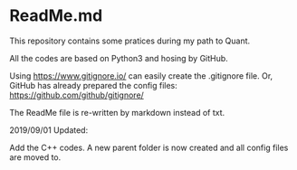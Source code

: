 # ReadMe.md
This repository contains some pratices during my path to Quant.

All the codes are based on Python3 and hosing by GitHub.

Using https://www.gitignore.io/ can easily create the .gitignore file. Or, GitHub has already prepared the config files: https://github.com/github/gitignore/

The ReadMe file is re-written by markdown instead of txt.

2019/09/01 Updated:

Add the C++ codes. A new parent folder is now created and all config files are moved to.

